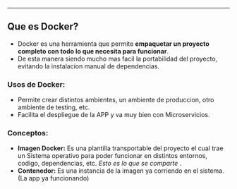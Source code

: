 
---
## Que es Docker?
- Docker es una herramienta que permite **empaquetar un proyecto completo con todo lo que necesita para funcionar**. 
- De esta manera siendo mucho mas facil la portabilidad del proyecto, evitando la instalacion manual de dependencias.

### Usos de Docker:
- Permite crear distintos ambientes, un ambiente de produccion, otro ambiente de testing, etc.
- Facilita el despliegue de la APP y va muy bien con Microservicios.


### Conceptos:
- **Imagen Docker:** Es una plantilla transportable del proyecto el cual trae un Sistema operativo para poder funcionar en distintos entornos, codigo, dependencias, etc. *Esto es lo que se comparte* .
- **Contenedor:** Es una instancia de la imagen ya corriendo en el sistema. (La app ya funcionando)